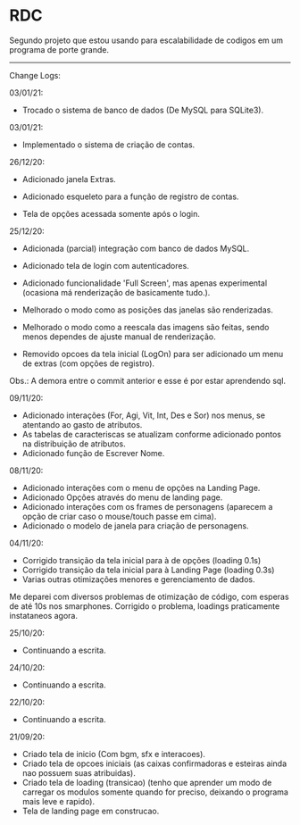 # RDC
Segundo projeto que estou usando para escalabilidade de codigos em um programa de porte grande.


----------------------------------------------------------------------------------------------

Change Logs:

03/01/21:
- Trocado o sistema de banco de dados (De MySQL para SQLite3).



03/01/21:
- Implementado o sistema de criação de contas.



26/12/20:
- Adicionado janela Extras.
- Adicionado esqueleto para a função de registro de contas.

- Tela de opções acessada somente após o login.



25/12/20:
- Adicionada (parcial) integração com banco de dados MySQL.
- Adicionado tela de login com autenticadores.
- Adicionado funcionalidade 'Full Screen', mas apenas experimental (ocasiona má renderização de basicamente tudo.).

- Melhorado o modo como as posições das janelas são renderizadas.
- Melhorado o modo como a reescala das imagens são feitas, sendo menos dependes de ajuste manual de renderização.

- Removido opcoes da tela inicial (LogOn) para ser adicionado um menu de extras (com opções de registro).

Obs.: A demora entre o commit anterior e esse é por estar aprendendo sql.



09/11/20:
- Adicionado interações (For, Agi, Vit, Int, Des e Sor) nos menus, se atentando ao gasto de atributos.
- As tabelas de caracteriscas se atualizam conforme adicionado pontos na distribuição de atributos.
- Adicionado função de Escrever Nome.



08/11/20:
- Adicionado interações com o menu de opções na Landing Page.
- Adicionado Opções através do menu de landing page.
- Adicionado interações com os frames de personagens (aparecem a opção de criar caso o mouse/touch passe em cima).
- Adicionado o modelo de janela para criação de personagens.



04/11/20:
- Corrigido transição da tela inicial para à de opções (loading 0.1s)
- Corrigido transição da tela inicial para à Landing Page (loading 0.3s)
- Varias outras otimizações menores e gerenciamento de dados.

Me deparei com diversos problemas de otimização de código, com esperas de até 10s nos smarphones.
Corrigido o problema, loadings praticamente instataneos agora.



25/10/20:
- Continuando a escrita.



24/10/20:
- Continuando a escrita.



22/10/20:
- Continuando a escrita.



21/09/20:
- Criado tela de inicio (Com bgm, sfx e interacoes).
- Criado tela de opcoes iniciais (as caixas confirmadoras e esteiras ainda nao possuem suas atribuidas).
- Criado tela de loading (transicao) (tenho que aprender um modo de carregar os modulos somente quando for preciso, deixando o programa mais leve e rapido).
- Tela de landing page em construcao.
